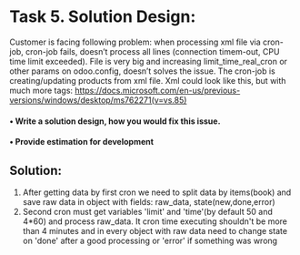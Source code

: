 # Task 5. Solution Design:
Customer is facing following problem: when processing xml file via cron-job, cron-job fails, doesn’t process all lines (connection timem-out, CPU time limit exceeded). File is very big and increasing limit_time_real_cron or other params on odoo.config, doesn’t solves the issue.
The cron-job is creating/updating products from xml file.
Xml could look like this, but with much more <book> tags: https://docs.microsoft.com/en-us/previous-versions/windows/desktop/ms762271(v=vs.85)

#### • Write a solution design, how you would fix this issue.

#### • Provide estimation for development

## Solution:

1. After getting data by first cron we need to split data by items(book) and save raw data in object with fields: raw_data, state(new,done,error)
2. Second cron must get variables 'limit' and 'time'(by default 50 and 4*60) and process raw_data. It cron time executing shouldn't be more than 4 minutes and in every object with raw data need to change state on 'done' after a good processing or 'error' if something was wrong